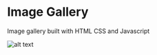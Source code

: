 # Image Gallery

Image gallery built with HTML CSS and Javascript

![alt text](.images/image.png "To Do App")

